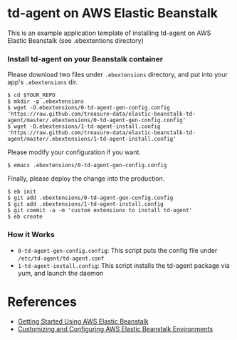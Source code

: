 td-agent on AWS Elastic Beanstalk
=================================

This is an example application template of installing td-agent on AWS Elastic Beanstalk (see .ebextentions directory)

### Install td-agent on your Beanstalk container

Please download two files under `.ebextensions` directory, and put into your app's `.ebextensions` dir.

    $ cd $YOUR_REPO
    $ mkdir -p .ebextensions
    $ wget -O.ebextensions/0-td-agent-gen-config.config 'https://raw.github.com/treasure-data/elastic-beanstalk-td-agent/master/.ebextensions/0-td-agent-gen-config.config'
    $ wget -O.ebextensions/1-td-agent-install.config 'https://raw.github.com/treasure-data/elastic-beanstalk-td-agent/master/.ebextensions/1-td-agent-install.config'

Please modify your configuration if you want.

    $ emacs .ebextensions/0-td-agent-gen-config.config
    
Finally, please deploy the change into the production.

    $ eb init
    $ git add .ebextensions/0-td-agent-gen-config.config
    $ git add .ebextensions/1-td-agent-install.config
    $ git commit -a -m 'custom extensions to install td-agent'
    $ eb create
    
### How it Works

- `0-td-agent-gen-config.config`: This script puts the config file under `/etc/td-agent/td-agent.conf`
- `1-td-agent-install.config`: This script installs the td-agent package via yum, and launch the daemon

# References

- [Getting Started Using AWS Elastic Beanstalk](http://docs.aws.amazon.com/elasticbeanstalk/latest/dg/GettingStarted.html)
- [Customizing and Configuring AWS Elastic Beanstalk Environments](http://docs.aws.amazon.com/elasticbeanstalk/latest/dg/customize-containers.html)
